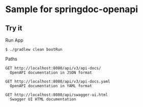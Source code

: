 # Sample for springdoc-openapi

## Try it
Run App
```
$ ./gradlew clean bootRun
```

Paths
```
GET http://localhost:8080/api/v3/api-docs/
  OpenAPI documentation in JSON format
  
GET http://localhost:8080/api/v3/api-docs.yaml
  OpenAPI documentation in YAML format
  
GET http://localhost:8080/api/swagger-ui.html
  Swagger UI HTML documentation
```
